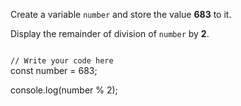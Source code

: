 Create a variable
`number` and store the
value **683** to it.

Display the remainder
of division of `number`
by **2**.

<codeblock language="javascript" type="exercise" testMode="fixedInput">
<code>
// Write your code here
</code>
<solution>
const number = 683;

console.log(number % 2);
</solution>
</codeblock>
